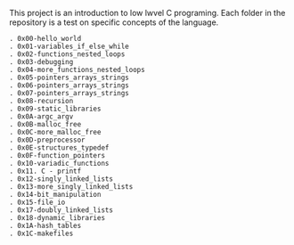 This project is an introduction to low lwvel C programing.
Each folder in the repository is a test on specific concepts of the language.

	. 0x00-hello_world
	. 0x01-variables_if_else_while
	. 0x02-functions_nested_loops
	. 0x03-debugging
	. 0x04-more_functions_nested_loops
	. 0x05-pointers_arrays_strings
	. 0x06-pointers_arrays_strings
	. 0x07-pointers_arrays_strings
	. 0x08-recursion
	. 0x09-static_libraries
	. 0x0A-argc_argv
	. 0x0B-malloc_free
	. 0x0C-more_malloc_free
	. 0x0D-preprocessor
	. 0x0E-structures_typedef
	. 0x0F-function_pointers
	. 0x10-variadic_functions
	. 0x11. C - printf
	. 0x12-singly_linked_lists
	. 0x13-more_singly_linked_lists
	. 0x14-bit_manipulation
	. 0x15-file_io
	. 0x17-doubly_linked_lists
	. 0x18-dynamic_libraries
	. 0x1A-hash_tables
    . 0x1C-makefiles

